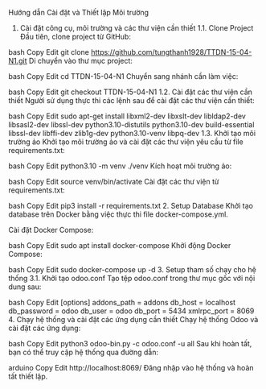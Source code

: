 Hướng dẫn Cài đặt và Thiết lập Môi trường
1. Cài đặt công cụ, môi trường và các thư viện cần thiết
1.1. Clone Project
Đầu tiên, clone project từ GitHub:

bash
Copy
Edit
git clone https://github.com/tungthanh1928/TTDN-15-04-N1.git
Di chuyển vào thư mục project:

bash
Copy
Edit
cd TTDN-15-04-N1
Chuyển sang nhánh cần làm việc:

bash
Copy
Edit
git checkout TTDN-15-04-N1
1.2. Cài đặt các thư viện cần thiết
Người sử dụng thực thi các lệnh sau để cài đặt các thư viện cần thiết:

bash
Copy
Edit
sudo apt-get install libxml2-dev libxslt-dev libldap2-dev libsasl2-dev libssl-dev python3.10-distutils python3.10-dev build-essential libssl-dev libffi-dev zlib1g-dev python3.10-venv libpq-dev
1.3. Khởi tạo môi trường ảo
Khởi tạo môi trường ảo và cài đặt các thư viện yêu cầu từ file requirements.txt:

bash
Copy
Edit
python3.10 -m venv ./venv
Kích hoạt môi trường ảo:

bash
Copy
Edit
source venv/bin/activate
Cài đặt các thư viện từ requirements.txt:

bash
Copy
Edit
pip3 install -r requirements.txt
2. Setup Database
Khởi tạo database trên Docker bằng việc thực thi file docker-compose.yml.

Cài đặt Docker Compose:

bash
Copy
Edit
sudo apt install docker-compose
Khởi động Docker Compose:

bash
Copy
Edit
sudo docker-compose up -d
3. Setup tham số chạy cho hệ thống
3.1. Khởi tạo odoo.conf
Tạo tệp odoo.conf trong thư mục gốc với nội dung sau:

bash
Copy
Edit
[options]
addons_path = addons
db_host = localhost
db_password = odoo
db_user = odoo
db_port = 5434
xmlrpc_port = 8069
4. Chạy hệ thống và cài đặt các ứng dụng cần thiết
Chạy hệ thống Odoo và cài đặt các ứng dụng:

bash
Copy
Edit
python3 odoo-bin.py -c odoo.conf -u all
Sau khi hoàn tất, bạn có thể truy cập hệ thống qua đường dẫn:

arduino
Copy
Edit
http://localhost:8069/
Đăng nhập vào hệ thống và hoàn tất thiết lập.

